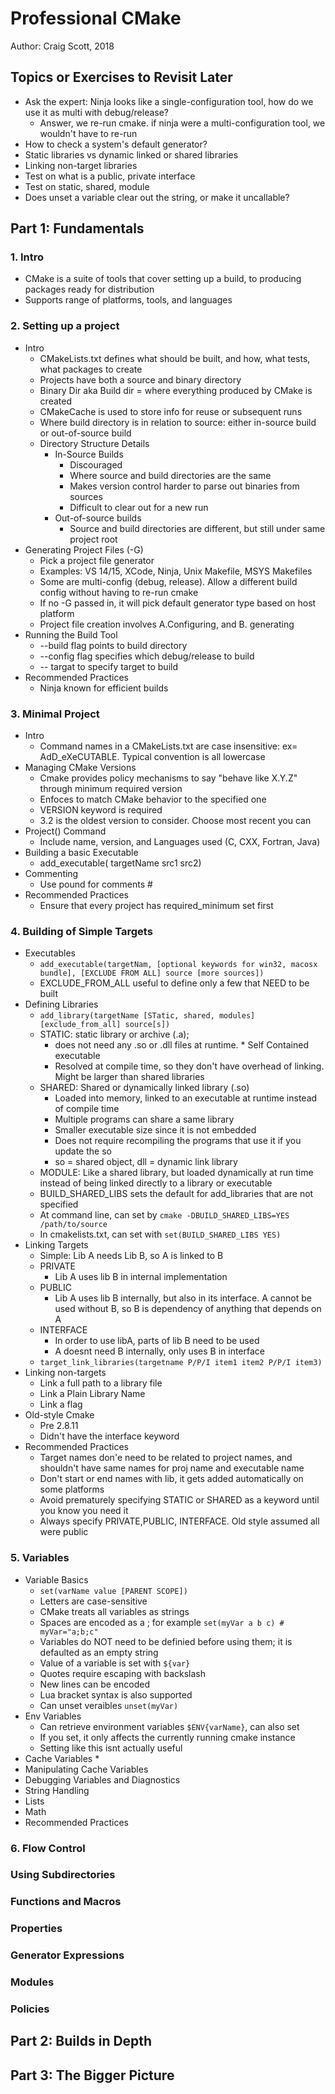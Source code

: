 # Professional CMake 

Author: Craig Scott, 2018

## Topics or Exercises to Revisit Later

* Ask the expert: Ninja looks like a single-configuration tool, how do we use it as multi with debug/release?
  * Answer, we re-run cmake. if ninja were a multi-configuration tool, we wouldn't have to re-run
* How to check a system's default generator?
* Static libraries vs dynamic linked or shared libraries
* Linking non-target libraries
* Test on what is a public, private interface
* Test on static, shared, module
* Does unset a variable clear out the string, or make it uncallable?

## Part 1: Fundamentals

### 1. Intro

* CMake is a suite of tools that cover setting up a build, to producing packages ready for distribution
* Supports range of platforms, tools, and languages

### 2. Setting up a project

* Intro
  * CMakeLists.txt defines what should be built, and how, what tests, what packages to create
  * Projects have both a source and binary directory
  * Binary Dir aka Build dir = where everything produced by CMake is created
  * CMakeCache is used to store info for reuse or subsequent runs
  * Where build directory is in relation to source: either in-source build or out-of-source build
  * Directory Structure Details
    * In-Source Builds
      * Discouraged
      * Where source and build directories are the same
      * Makes version control harder to parse out binaries from sources
      * Difficult to clear out for a new run
    * Out-of-source builds
      * Source and build directories are different, but still under same project root
* Generating Project Files (-G)
  * Pick a project file generator
  * Examples: VS 14/15, XCode, Ninja, Unix Makefile, MSYS Makefiles
  * Some are multi-config (debug, release). Allow a different build config without having to re-run cmake
  * If no -G passed in, it will pick default generator type based on host platform
  * Project file creation involves A.Configuring, and B. generating
* Running the Build Tool
  * --build flag points to build directory
  * --config flag specifies which debug/release to build
  * -- targat to specify target to build
* Recommended Practices
  * Ninja known for efficient builds

### 3. Minimal Project

* Intro
  * Command names in a CMakeLists.txt are case insensitive: ex= AdD_eXeCUTABLE. Typical convention is all lowercase
* Managing CMake Versions
  * Cmake provides policy mechanisms to say "behave like X.Y.Z" through minimum required version
  * Enfoces to match CMake behavior to the specified one
  * VERSION keyword is required
  * 3.2 is the oldest version to consider. Choose most recent you can
* Project() Command
  * Include name, version, and Languages used (C, CXX, Fortran, Java)
* Building a basic Executable
  * add_executable( targetName src1 src2)
* Commenting
  * Use pound for comments #
* Recommended Practices
  * Ensure that every project has required_minimum set first

### 4. Building of Simple Targets

* Executables
  * `add_executable(targetNam, [optional keywords for win32, macosx bundle], [EXCLUDE FROM ALL] source [more sources])`
  * EXCLUDE_FROM_ALL useful to define only a few that NEED to be built
* Defining Libraries
  * `add_library(targetName [STatic, shared, modules] [exclude_from_all] source[s])`
  * STATIC: static library or archive (.a); 
    * does not need any .so or .dll files at runtime. * Self Contained executable
    * Resolved at compile time, so they don't have overhead of linking. Might be larger than shared libraries
  * SHARED: Shared or dynamically linked library (.so)
    * Loaded into memory, linked to an executable at runtime instead of compile time
    * Multiple programs can share a same library
    * Smaller executable size since it is not embedded
    * Does not require recompiling the programs that use it if you update the so
    * so = shared object, dll = dynamic link library
  * MODULE: Like a shared library, but loaded dynamically at run time instead of being linked directly to a library or executable
  * BUILD_SHARED_LIBS sets the default for add_libraries that are not specified
  * At command line, can set by `cmake -DBUILD_SHARED_LIBS=YES /path/to/source`
  * In cmakelists.txt, can set with `set(BUILD_SHARED_LIBS YES)`
* Linking Targets
  * Simple: Lib A needs Lib B, so A is linked to B
  * PRIVATE
    * Lib A uses lib B in internal implementation
  * PUBLIC
    * Lib A uses lib B internally, but also in its interface. A cannot be used without B, so B is dependency of anything that depends on A
  * INTERFACE
    * In order to use libA, parts of lib B need to be used
    * A doesnt need B internally, only uses B in interface
  * `target_link_libraries(targetname P/P/I item1 item2 P/P/I item3)`
* Linking non-targets
  * Link a full path to a library file
  * Link a Plain Library Name
  * Link a flag
* Old-style Cmake
  * Pre 2.8.11
  * Didn't have the interface keyword
* Recommended Practices
  * Target names don'e need to be related to project names, and shouldn't have same names for proj name and executable name
  * Don't start or end names with lib, it gets added automatically on some platforms
  * Avoid prematurely specifying STATIC or SHARED as a keyword until you know you need it
  * Always specify PRIVATE,PUBLIC, INTERFACE. Old style assumed all were public

### 5. Variables

* Variable Basics
  * `set(varName value [PARENT SCOPE])`
  * Letters are case-sensitive
  * CMake treats all variables as strings
  * Spaces are encoded as a ; for example `set(myVar a b c) # myVar="a;b;c"`
  * Variables do NOT need to be definied before using them; it is defaulted as an empty string
  * Value of a variable is set with `${var}`
  * Quotes require escaping with backslash
  * New lines can be encoded
  * Lua bracket syntax is also supported
  * Can unset veraibles `unset(myVar)`
* Env Variables
  * Can retrieve environment variables `$ENV{varName}`, can also set
  * If you set, it only affects the currently running cmake instance
  * Setting like this isnt actually useful
* Cache Variables
  *
* Manipulating Cache Variables
* Debugging Variables and Diagnostics
* String Handling
* Lists
* Math
* Recommended Practices

### 6. Flow Control

### Using Subdirectories

### Functions and Macros

### Properties

### Generator Expressions

### Modules

### Policies

## Part 2: Builds in Depth

## Part 3: The Bigger Picture
